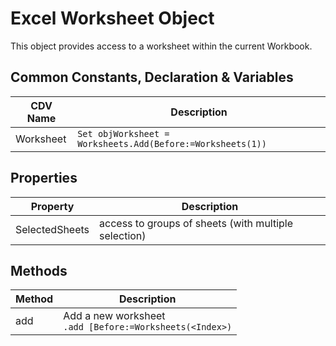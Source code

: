 # Excel Worksheet Object

This object provides access to a worksheet within the current Workbook. 

## Common Constants, Declaration & Variables
| CDV Name | Description |
| ---- | ---- | 
| Worksheet | `Set objWorksheet = Worksheets.Add(Before:=Worksheets(1))` |

## Properties

| Property | Description |
| ---- | ---- | 
| SelectedSheets | access to groups of sheets (with multiple selection) |

## Methods
| Method | Description |
| ---- | ---- | 
| add | Add a new worksheet <br> `.add [Before:=Worksheets(<Index>)` |

